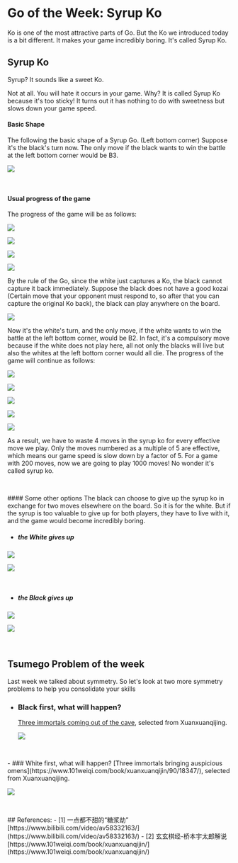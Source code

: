 # Go of the Week: Syrup Ko

Ko is one of the most attractive parts of Go. But the Ko we introduced today is a bit different. It makes your game incredibly boring. It's called Syrup Ko. 


## Syrup Ko

Syrup? It sounds like a sweet Ko.

Not at all. You will hate it occurs in your game. Why? It is called Syrup Ko because it's too sticky!  It turns out it has nothing to do with sweetness but slows down your game speed. 


#### Basic Shape
The following the basic shape of a Syrup Go. (Left bottom corner) Suppose it's the black's turn now. The only move if the black wants to win the battle at the left bottom corner would be B3. 

![](imgs/syrup-ko-0.png)
<p>&nbsp;</p>

#### Usual progress of the game
The progress of the game will be as follows:

![](imgs/syrup-ko-1.png)

![](imgs/syrup-ko-2.png)

![](imgs/syrup-ko-3.png)

![](imgs/syrup-ko-4.png)

By the rule of the Go, since the white just captures a Ko, the black cannot capture it back immediately. Suppose the black does not have a good kozai (Certain move that your opponent must respond to, so after that you can capture the original Ko back), the black can play anywhere on the board. 

![](imgs/syrup-ko-5.png)

Now it's the white's turn, and the only move, if the white wants to win the battle at the left bottom corner, would be B2. In fact, it's a compulsory move because if the white does not play here, all not only the blacks will live but also the whites at the left bottom corner would all die. The progress of the game will continue as follows: 

![](imgs/syrup-ko-6.png)

![](imgs/syrup-ko-11.png)

![](imgs/syrup-ko-16.png)

![](imgs/syrup-ko-21.png)

![](imgs/syrup-ko-41.png)

As a result, we have to waste 4 moves in the syrup ko for every effective move we play. Only the moves numbered as a multiple of 5 are effective, which means our game speed is slow down by a factor of 5. For a game with 200 moves, now we are going to play 1000 moves! No wonder it's called syrup ko. 
<p>&nbsp;</p>
#### Some other options
The black can choose to give up the syrup ko in exchange for two moves elsewhere on the board. So it is for the white. But if the syrup is too valuable to give up for both players, they have to live with it, and the game would become incredibly boring.

- ##### the White gives up
  
![](imgs/syrup-ko-white-die-1.png)

![](imgs/syrup-ko-white-die-2.png)
<p>&nbsp;</p>

- ##### the Black gives up
  
![](imgs/syrup-ko-black-die-1.png)

![](imgs/syrup-ko-black-die-2.png)  

<p>&nbsp;</p>

## Tsumego Problem of the week
Last week we talked about symmetry. So let's look at two more symmetry problems to help you consolidate your skills
- ### Black first, what will happen?
  [Three immortals coming out of the cave](https://www.101weiqi.com/book/xuanxuanqijin/90/1555/), selected from Xuanxuanqijing.

  ![](imgs/sanxianchudong.png)

<p>&nbsp;</p>
- ### White first, what will happen?
  [Three immortals bringing auspicious omens](https://www.101weiqi.com/book/xuanxuanqijin/90/18347/), selected from Xuanxuanqijing.

  ![](imgs/sanxingxianrui.png)

<p>&nbsp;</p>
## References: 
- [1] 一点都不甜的“糖浆劫” [https://www.bilibili.com/video/av58332163/](https://www.bilibili.com/video/av58332163/) 
- [2] 玄玄棋经-桥本宇太郎解说 [https://www.101weiqi.com/book/xuanxuanqijin/](https://www.101weiqi.com/book/xuanxuanqijin/) 